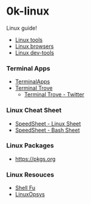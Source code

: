 # 0k-linux

Linux guide!

<!-- TOC -->

- [Linux tools](https://github.com/lbrealdev/0k-linux/tree/main/tools)
- [Linux browsers](https://github.com/lbrealdev/0k-linux/tree/main/browsers)
- [Linux dev-tools](https://github.com/lbrealdev/0k-linux/tree/main/dev-tools)

### Terminal Apps

- [TerminalApps](https://terminal-apps.dev/)
- [Terminal Trove](https://terminaltrove.com/)
    - [Terminal Trove - Twitter](https://x.com/terminaltrove)

### Linux Cheat Sheet

- [SpeedSheet - Linux Sheet](https://speedsheet.io/s/linux)
- [SpeedSheet - Bash Sheet](https://speedsheet.io/s/bash)

### Linux Packages

- https://pkgs.org

### Linux Resouces

- [Shell Fu](https://www.shell-fu.org/)
- [LinuxOpsys](https://linuxopsys.substack.com/)
